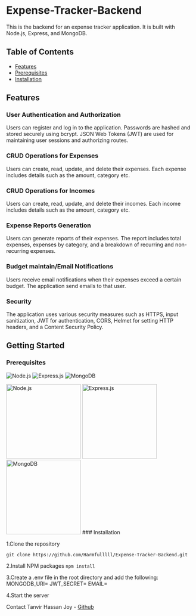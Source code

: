 # Expense-Tracker-Backend

This is the backend for an expense tracker application. It is built with Node.js, Express, and MongoDB.

## Table of Contents

- [Features](#features)
- [Prerequisites](#Prerequisites)
- [Installation](#installation)

## Features

### User Authentication and Authorization

Users can register and log in to the application. Passwords are hashed and stored securely using bcrypt. JSON Web Tokens (JWT) are used for maintaining user sessions and authorizing routes.

### CRUD Operations for Expenses

Users can create, read, update, and delete their expenses. Each expense includes details such as the amount, category etc.

### CRUD Operations for Incomes

Users can create, read, update, and delete their incomes. Each income includes details such as the amount, category etc.

### Expense Reports Generation

Users can generate reports of their expenses. The report includes total expenses, expenses by category, and a breakdown of recurring and non-recurring expenses.

### Budget maintain/Email Notifications

Users receive email notifications when their expenses exceed a certain budget. The application send emails to that user.

### Security

The application uses various security measures such as HTTPS, input sanitization, JWT for authentication, CORS, Helmet for setting HTTP headers, and a Content Security Policy.

## Getting Started

### Prerequisites

![Node.js](https://nodejs.org/static/images/logo.svg)
![Express.js](https://expressjs.com/images/express-facebook-share.png)
![MongoDB](https://webassets.mongodb.com/_com_assets/cms/MongoDB_Logo_FullColorBlack_RGB-4td3yuxzjs.png)

<img src="https://nodejs.org/static/images/logo.svg" alt="Node.js" width="200"/>
<img src="https://expressjs.com/images/express-facebook-share.png" alt="Express.js" width="200"/>
<img src="https://webassets.mongodb.com/_com_assets/cms/MongoDB_Logo_FullColorBlack_RGB-4td3yuxzjs.png" alt="MongoDB" width="200"/>
### Installation

1.Clone the repository

`git clone https://github.com/Harmfulllll/Expense-Tracker-Backend.git `

2.Install NPM packages
`npm install`

3.Create a .env file in the root directory and add the following:
MONGODB_URI=<your-mongodb-uri>
JWT_SECRET=<your-jwt-secret>
EMAIL=<your-email>

4.Start the server

Contact
Tanvir Hassan Joy - [Github](https://github.com/Harmfulllll)

